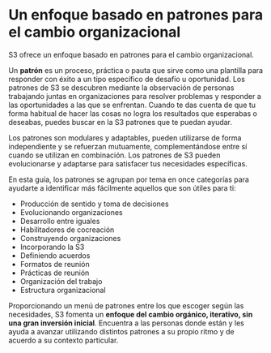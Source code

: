 # Un enfoque basado en patrones para el cambio organizacional

S3 ofrece un enfoque basado en patrones para el cambio organizacional.

Un **patrón** es un proceso, práctica o pauta que sirve como una plantilla para responder con éxito a un tipo específico de desafío u oportunidad. Los patrones de S3 se descubren mediante la observación de personas trabajando juntas en organizaciones para resolver problemas y responder a las oportunidades a las que se enfrentan. Cuando te das cuenta de que tu forma habitual de hacer las cosas no logra los resultados que esperabas o deseabas, puedes buscar en la S3 patrones que te puedan ayudar.

Los patrones son modulares y adaptables, pueden utilizarse de forma independiente y se refuerzan mutuamente, complementándose entre sí cuando se utilizan en combinación. Los patrones de S3 pueden evolucionarse y adaptarse para satisfacer tus necesidades específicas.

En esta guía, los patrones se agrupan por tema en once categorías para ayudarte a identificar más fácilmente aquellos que son útiles para ti:

- Producción de sentido y toma de decisiones
- Evolucionando organizaciones
- Desarrollo entre iguales
- Habilitadores de cocreación
- Construyendo organizaciones
- Incorporando la S3
- Definiendo acuerdos
- Formatos de reunión
- Prácticas de reunión
- Organización del trabajo
- Estructura organizacional

Proporcionando un menú de patrones entre los que escoger según las necesidades, S3 fomenta un **enfoque del cambio orgánico, iterativo, sin una gran inversión inicial**. Encuentra a las personas donde están y les ayuda a avanzar utilizando distintos patrones a su propio ritmo y de acuerdo a su contexto particular.